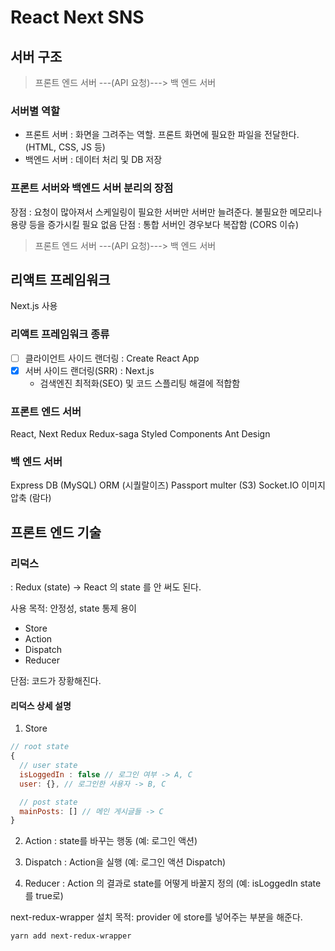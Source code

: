 # React Next SNS

## 서버 구조

> 프론트 엔드 서버 ---(API 요청)---> 백 엔드 서버

### 서버별 역할

- 프론트 서버 : 화면을 그려주는 역할. 프론트 화면에 필요한 파일을 전달한다. (HTML, CSS, JS 등)
- 백엔드 서버 : 데이터 처리 및 DB 저장

### 프론트 서버와 백엔드 서버 분리의 장점

장점 : 요청이 많아져서 스케일링이 필요한 서버만 서버만 늘려준다. 불필요한 메모리나 용량 등을 증가시킬 필요 없음
단점 : 통합 서버인 경우보다 복잡함 (CORS 이슈)

> 프론트 엔드 서버 ---(API 요청)---> 백 엔드 서버

## 리액트 프레임워크

Next.js 사용

### 리액트 프레임워크 종류

- [ ] 클라이언트 사이드 랜더링 : Create React App
- [x] 서버 사이드 랜더링(SRR) : Next.js
  - 검색엔진 최적화(SEO) 및 코드 스플리팅 해결에 적합함

### 프론트 엔드 서버

React, Next
Redux
Redux-saga
Styled Components
Ant Design

### 백 엔드 서버

Express
DB (MySQL)
ORM (시퀄랄이즈)
Passport
multer (S3)
Socket.IO
이미지 압축 (람다)

## 프론트 엔드 기술

### 리덕스

: Redux (state) -> React 의 state 를 안 써도 된다.

사용 목적: 안정성, state 통제 용이

- Store
- Action
- Dispatch
- Reducer

단점: 코드가 장황해진다.

#### 리덕스 상세 설명

1. Store

```js
// root state
{
  // user state
  isLoggedIn : false // 로그인 여부 -> A, C
  user: {}, // 로그인한 사용자 -> B, C

  // post state
  mainPosts: [] // 메인 게시글들 -> C
}
```

2. Action : state를 바꾸는 행동 (예: 로그인 액션)

3. Dispatch : Action을 실행 (예: 로그인 액션 Dispatch)

4. Reducer : Action 의 결과로 state를 어떻게 바꿀지 정의 (예: isLoggedIn state를 true로)

next-redux-wrapper 설치
목적: provider 에 store를 넣어주는 부분을 해준다.

```bash
yarn add next-redux-wrapper
```
